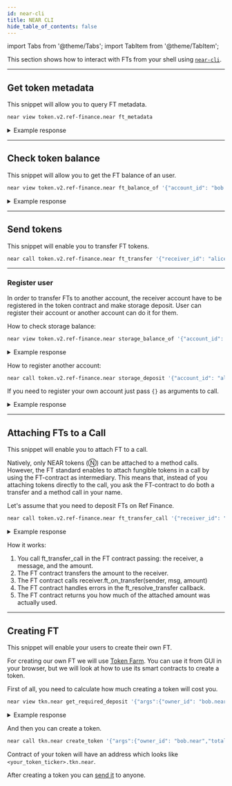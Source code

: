 ```yaml
---
id: near-cli
title: NEAR CLI
hide_table_of_contents: false
---
```


import Tabs from '@theme/Tabs';
import TabItem from '@theme/TabItem';

This section shows how to interact with FTs from your shell using [`near-cli`](../../../4.tools/cli.md).

---

## Get token metadata

This snippet will allow you to query FT metadata.

```bash
near view token.v2.ref-finance.near ft_metadata
```

<details>
<summary>Example response</summary>
<p>

```bash
{
  spec: "ft-1.0.0",
  name: "Ref Finance Token",
  symbol: "REF",
  icon: "data:image/svg+xml,%3Csvg xmlns='http://www.w3.org/2000/svg' viewBox='16 24 248 248' style='background: %23000'%3E%3Cpath d='M164,164v52h52Zm-45-45,20.4,20.4,20.6-20.6V81H119Zm0,18.39V216h41V137.19l-20.6,20.6ZM166.5,81H164v33.81l26.16-26.17A40.29,40.29,0,0,0,166.5,81ZM72,153.19V216h43V133.4l-11.6-11.61Zm0-18.38,31.4-31.4L115,115V81H72ZM207,121.5h0a40.29,40.29,0,0,0-7.64-23.66L164,133.19V162h2.5A40.5,40.5,0,0,0,207,121.5Z' fill='%23fff'/%3E%3Cpath d='M189 72l27 27V72h-27z' fill='%2300c08b'/%3E%3C/svg%3E%0A",
  reference: null,
  reference_hash: null,
  decimals: 18
}
```

</p>

</details>

---

## Check token balance

This snippet will allow you to get the FT balance of an user.

```bash
near view token.v2.ref-finance.near ft_balance_of '{"account_id": "bob.near"}'
```

<details>
<summary>Example response</summary>
<p>

```bash
'376224322825327177426'
```

</p>

</details>

---

## Send tokens

This snippet will enable you to transfer FT tokens.

```bash
near call token.v2.ref-finance.near ft_transfer '{"receiver_id": "alice.near", "amount": "100000000000000000"}' --depositYocto 1 --accountId bob.near
```

<hr class="subsection" />

### Register user

In order to transfer FTs to another account, the receiver account have to be registered in the token contract and make storage deposit. User can register their account or another account can do it for them.

How to check storage balance:

```bash
near view token.v2.ref-finance.near storage_balance_of '{"account_id": "alice.near"}'
```

<details>
<summary>Example response</summary>
<p>

It returns `null` if account is not registered.

```bash
{
  available: '0',
  total: '1250000000000000000000'
}
```

</p>

</details>

How to register another account:

```bash
near call token.v2.ref-finance.near storage_deposit '{"account_id": "alice.near"}' --depositYocto 1250000000000000000000 --accountId bob.near
```

If you need to register your own account just pass `{}` as arguments to call.

<details>
<summary>Example response</summary>
<p>

```bash
{
  available: '0',
  total: '1250000000000000000000'
}
```

</p>

</details>

---

## Attaching FTs to a Call

This snippet will enable you to attach FT to a call.

Natively, only NEAR tokens (Ⓝ) can be attached to a method calls. However, the FT standard enables to attach fungible tokens in a call by using the FT-contract as intermediary. This means that, instead of you attaching tokens directly to the call, you ask the FT-contract to do both a transfer and a method call in your name.

Let's assume that you need to deposit FTs on Ref Finance.

```bash
near call token.v2.ref-finance.near ft_transfer_call '{"receiver_id": "v2.ref-finance.near", "amount": "100000000000000000", "msg": ""}' --gas 300000000000000 --depositYocto 1 --accountId bob.near
```

<details>
<summary>Example response</summary>
<p>

```bash
'100000000000000000'
```

</p>

</details>

How it works:

1. You call ft_transfer_call in the FT contract passing: the receiver, a message, and the amount.
2. The FT contract transfers the amount to the receiver.
3. The FT contract calls receiver.ft_on_transfer(sender, msg, amount)
4. The FT contract handles errors in the ft_resolve_transfer callback.
5. The FT contract returns you how much of the attached amount was actually used.

---

## Creating FT

This snippet will enable your users to create their own FT.

For creating our own FT we will use [Token Farm](https://tkn.farm/). You can use it from GUI in your browser, but we will look at how to use its smart contracts to create a token.

First of all, you need to calculate how much creating a token will cost you.

```bash
near view tkn.near get_required_deposit '{"args":{"owner_id": "bob.near","total_supply": "1000000000","metadata":{"spec": "ft-1.0.0","name": "Test Token","symbol": "TTTEST","icon": "data:image/gif;base64,R0lGODlhAQABAIAAAAAAAP///yH5BAEAAAAALAAAAAABAAEAAAIBRAA7","decimals": 18}},"account_id": "bob.near"}' 
```

<details>
<summary>Example response</summary>
<p>

```bash
'2234830000000000000000000'
```

</p>

</details>

And then you can create a token.

```bash
near call tkn.near create_token '{"args":{"owner_id": "bob.near","total_supply": "1000000000","metadata":{"spec": "ft-1.0.0","name": "Test Token","symbol": "TTTEST","icon": "data:image/gif;base64,R0lGODlhAQABAIAAAAAAAP///yH5BAEAAAAALAAAAAABAAEAAAIBRAA7","decimals": 18}},"account_id": "bob.near"}' --gas 300000000000000 --depositYocto 2234830000000000000000000 --accountId bob.near
```

Contract of your token will have an address which looks like `<your_token_ticker>.tkn.near`.

After creating a token you can [send it](#send-tokens) to anyone.
